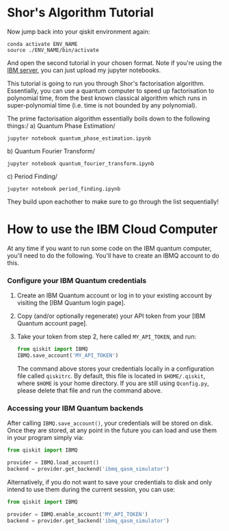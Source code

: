 # Shor's Algorithm Tutorial

Now jump back into your qiskit environment again:
```
conda activate ENV_NAME
source ./ENV_NAME/bin/activate
```
And open the second tutorial in your chosen format. Note if you're using the [IBM server](https://quantum-computing.ibm.com/), you can just upload my jupyter notebooks.


This tutorial is going to run you through Shor's factorisation algorithm. Essentially, you can use a quantum computer to speed up factorisation to polynomial time, from the best known classical algorithm which runs in super-polynomial time (i.e. time is not bounded by any polynomial).

The prime factorisation algorithm essentially boils down to the following things:/
a) Quantum Phase Estimation/
```
jupyter notebook quantum_phase_estimation.ipynb
```
b) Quantum Fourier Transform/
```
jupyter notebook quantum_fourier_transform.ipynb
```
c) Period Finding/
```
jupyter notebook period_finding.ipynb
```

They build upon eachother to make sure to go through the list sequentially!

# How to use the IBM Cloud Computer

At any time if you want to run some code on the IBM quantum computer, you'll need to do the following. You'll have to create an IBMQ account to do this.

### Configure your IBM Quantum credentials

1. Create an IBM Quantum account or log in to your existing account by visiting
   the [IBM Quantum login page].

2. Copy (and/or optionally regenerate) your API token from your
   [IBM Quantum account page].

3. Take your token from step 2, here called `MY_API_TOKEN`, and run:

   ```python
   from qiskit import IBMQ
   IBMQ.save_account('MY_API_TOKEN')
   ```

   The command above stores your credentials locally in a configuration file called `qiskitrc`.
   By default, this file is located in `$HOME/.qiskit`, where `$HOME` is your home directory. If
   you are still using `Qconfig.py`, please delete that file and run the command above.

### Accessing your IBM Quantum backends

After calling `IBMQ.save_account()`, your credentials will be stored on disk.
Once they are stored, at any point in the future you can load and use them
in your program simply via:

```python
from qiskit import IBMQ

provider = IBMQ.load_account()
backend = provider.get_backend('ibmq_qasm_simulator')
```

Alternatively, if you do not want to save your credentials to disk and only
intend to use them during the current session, you can use:

```python
from qiskit import IBMQ

provider = IBMQ.enable_account('MY_API_TOKEN')
backend = provider.get_backend('ibmq_qasm_simulator')
```
